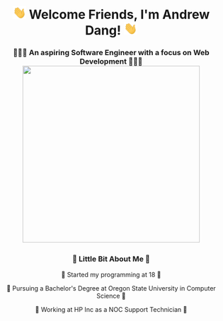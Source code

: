 <h1 align="center"><img src="https://raw.githubusercontent.com/ABSphreak/ABSphreak/master/gifs/Hi.gif" width="30px" /> Welcome Friends, I'm Andrew Dang! <img src="https://raw.githubusercontent.com/ABSphreak/ABSphreak/master/gifs/Hi.gif" width="30px" /></h1>

<h3 align="center">🧑🏻‍💻 An aspiring Software Engineer with a focus on Web Development 🧑🏻‍💻 <img src="https://user-images.githubusercontent.com/74038190/219923809-b86dc415-a0c2-4a38-bc88-ad6cf06395a8.gif" height="400px" width="400px"/> </h3>

<h3 align="center">🫣 Little Bit About Me 🫣</h3>

<p align="center">🤖 Started my programming at 18 🤖</p>
<p align="center">🦫 Pursuing a Bachelor's Degree at Oregon State University in Computer Science 🦫</p>
<p align="center">💼 Working at HP Inc as a NOC Support Technician 💼</p>
